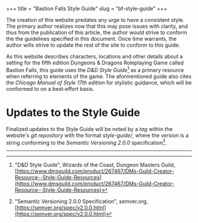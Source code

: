 +++
title = "Bastion Falls Style Guide"
slug = "bf-style-guide"
+++

The creation of this website predates any urge to have a consistent style. The primary author realizes now that this may pose issues with clarity, and thus from the publication of this article, the author would strive to conform the the guidelines specified in this document. Once time warrants, the author wills strive to update the rest of the site to conform to this guide. 

As this website describes characters, locations and other details about a setting for the fifth edition Dungeons & Dragons Roleplaying Game called Bastion Falls, this guide uses the *D&D Style Guide*[^1] as a primary resource when referring to elements of the game. The aformentioned guide also cites the *Chicago Manual of Style 17th edition* for stylistic guidance, which will be conformed to on a best-effort basis. 

# Updates to the Style Guide

Finalized updates to the Style Guide will be noted by a *tag* within the website's *git repository* with the format *style-guide/<version>*, where the *version* is a string conforming to the *Semantic Versioning 2.0.0* specification[^2]. 

---
[^1]: "D&D Style Guide", Wizards of the Coast, Dungeon Masters Guild, [https://www.dmsguild.com/product/267467/DMs-Guild-Creator-Resource--Style-Guide-Resources](https://www.dmsguild.com/product/267467/DMs-Guild-Creator-Resource--Style-Guide-Resources)

[^2]: "Semantic Versioning 2.0.0 Specification", semver.org, [https://semver.org/spec/v2.0.0.html](https://semver.org/spec/v2.0.0.html)
